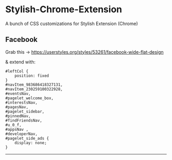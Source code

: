 # Stylish-Chrome-Extension
A bunch of CSS customizations for Stylish Extension (Chrome)

Facebook
-------

Grab this -> https://userstyles.org/styles/53261/facebook-wide-flat-design

& extend with:

    #leftCol {
        position: fixed
    }
    #navItem_983686418327131,
    #navItem_230259100322928,
    #eventsNav,
    #pagelet_welcome_box,
    #interestsNav,
    #pagesNav,
    #pagelet_sidebar,
    #pinnedNav,
    #findFriendsNav,
    #u_0_f,
    #appsNav ,
    #developerNav,
    #pagelet_side_ads {
        display: none;
    }


----------
